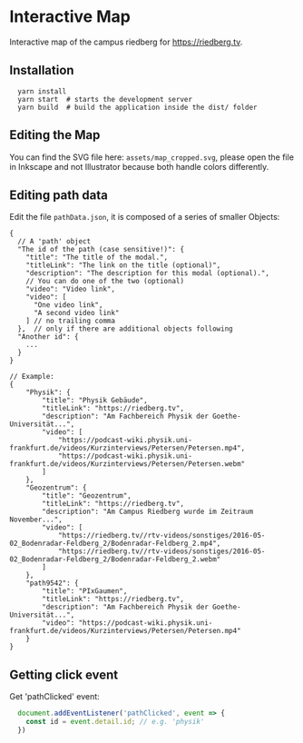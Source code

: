 # Interactive Map

Interactive map of the campus riedberg for https://riedberg.tv.

## Installation

```
  yarn install
  yarn start  # starts the development server
  yarn build  # build the application inside the dist/ folder
```

## Editing the Map

You can find the SVG file here: `assets/map_cropped.svg`, please open the file in Inkscape and not Illustrator because both handle colors differently.

## Editing path data

Edit the file `pathData.json`, it is composed of a series of smaller Objects:
```JS
{
  // A 'path' object
  "The id of the path (case sensitive!)": {
    "title": "The title of the modal.",
    "titleLink": "The link on the title (optional)",
    "description": "The description for this modal (optional).",
    // You can do one of the two (optional)
    "video": "Video link",
    "video": [
      "One video link",
      "A second video link"
    ] // no trailing comma
  },  // only if there are additional objects following
  "Another id": {
    ...
  }
}

// Example:
{
    "Physik": {
        "title": "Physik Gebäude",
        "titleLink": "https://riedberg.tv",
        "description": "Am Fachbereich Physik der Goethe-Universität...",
        "video": [
            "https://podcast-wiki.physik.uni-frankfurt.de/videos/Kurzinterviews/Petersen/Petersen.mp4",
            "https://podcast-wiki.physik.uni-frankfurt.de/videos/Kurzinterviews/Petersen/Petersen.webm"
        ]
    },
    "Geozentrum": {
        "title": "Geozentrum",
        "titleLink": "https://riedberg.tv",
        "description": "Am Campus Riedberg wurde im Zeitraum November...",
        "video": [
            "https://riedberg.tv//rtv-videos/sonstiges/2016-05-02_Bodenradar-Feldberg_2/Bodenradar-Feldberg_2.mp4",
            "https://riedberg.tv//rtv-videos/sonstiges/2016-05-02_Bodenradar-Feldberg_2/Bodenradar-Feldberg_2.webm"
        ]
    },
    "path9542": {
        "title": "PIxGaumen",
        "titleLink": "https://riedberg.tv",
        "description": "Am Fachbereich Physik der Goethe-Universität...",
        "video": "https://podcast-wiki.physik.uni-frankfurt.de/videos/Kurzinterviews/Petersen/Petersen.mp4"
    }
}
```

## Getting click event

Get 'pathClicked' event:
```js
  document.addEventListener('pathClicked', event => {
    const id = event.detail.id; // e.g. 'physik'
  })
```